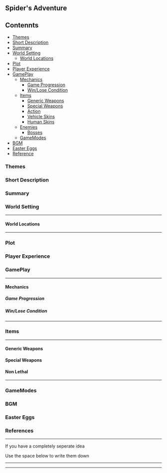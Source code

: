 Spider's Adventure
-----
## Contennts

- [Themes](#themes)
- [Short Description](#short-description)
- [Summary](#summary)
- [World Setting](#world-setting)
    - [World Locations](world-locations)
- [Plot](#plot)
- [Player Experience](player-experience)
- [GamePlay](#gameplay)
    - [Mechanics](Mechanics)
        - [Game Progression](#game-progression)
        - [Win/Lose Condition](#win/lose-condition)
    - [Items](#items)
        - [Generic Weapons](#generic-weapons)
        - [Special Weapons](#special-weapons)
        - [Action](#action)
        - [Vehicle Skins](#vehicle-skins)
        - [Human Skins](#human-skins)
    - [Enemies](#enemies)
        - [Bosses](#bosses)
    - [GameModes](#gamemodes)
- [BGM](#bgm)
- [Easter Eggs](#easter-eggs)
- [Reference](#reference)

### Themes

### Short Description

### Summary

### World Setting
___________________________________

#### World Locations
___________________________________

### Plot

### Player Experience

### GamePlay
_____________________________________

#### Mechanics

##### Game Progression

##### Win/Lose Condition

______________________________________
### Items
_____________________________________________________

#### Generic Weapons

#### Special Weapons

#### Non Lethal

____________________________________________________

### GameModes

### BGM

### Easter Eggs

### References

* * * * *

If you have a completely seperate idea

Use the space below to write them down

* * * * *
_________________

<!--stackedit_data:
eyJoaXN0b3J5IjpbOTgxOTg2NjgyXX0=
-->